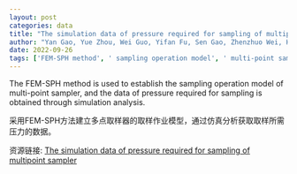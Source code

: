 ```yaml
---
layout: post
categories: data
title: "The simulation data of pressure required for sampling of multipoint sampler"
author: "Yan Gao, Yue Zhou, Wei Guo, Yifan Fu, Sen Gao, Zhenzhuo Wei, Hongming Sun, Yu Sun"
date: 2022-09-26
tags: ['FEM-SPH method', ' sampling operation model', ' multi-point sampler', ' pressure data', ' simulation analysis']
---
```


The FEM-SPH method is used to establish the sampling operation model of multi-point sampler, and the data of pressure required for sampling is obtained through simulation analysis.

采用FEM-SPH方法建立多点取样器的取样作业模型，通过仿真分析获取取样所需压力的数据。

资源链接: [The simulation data of pressure required for sampling of multipoint sampler](https://doi.org/10.57760/sciencedb.02609)
